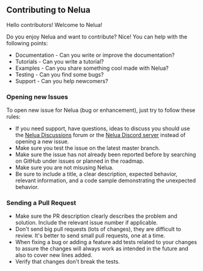 ## Contributing to Nelua

Hello contributors! Welcome to Nelua!

Do you enjoy Nelua and want to contribute? Nice! You can help with the following points:

- Documentation - Can you write or improve the documentation?
- Tutorials - Can you write a tutorial?
- Examples - Can you share something cool made with Nelua?
- Testing - Can you find some bugs?
- Support - Can you help newcomers?

### Opening new Issues

To open new issue for Nelua (bug or enhancement), just try to follow these rules:

- If you need support, have questions, ideas to discuss you should use the [Nelua Discussions](https://github.com/edubart/nelua-lang/discussions) forum or the [Nelua Discord server](https://discord.gg/7aaGeG7) instead of opening a new issue.
- Make sure you test the issue on the latest master branch.
- Make sure the issue has not already been reported before by searching on GitHub under issues or planned in the roadmap.
- Make sure you are not misusing Nelua.
- Be sure to include a title, a clear description, expected behavior, relevant information, and a code sample demonstrating the unexpected behavior.

### Sending a Pull Request

- Make sure the PR description clearly describes the problem and solution. Include the relevant issue number if applicable.
- Don't send big pull requests (lots of changes), they are difficult to review. It's better to send small pull requests, one at a time.
- When fixing a bug or adding a feature add tests related to your changes to assure the changes will always work as intended in the future and also to cover new lines added.
- Verify that changes don't break the tests.
